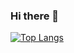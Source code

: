 ### Hi there 👋

[![Top Langs](https://github-readme-stats.vercel.app/api/top-langs/?username={kpkamata}
)](https://github.com/anuraghazra/github-readme-stats)


<!--
**kpkamata/kpkamata** is a ✨ _special_ ✨ repository because its `README.md` (this file) appears on your GitHub profile.

Here are some ideas to get you started:

- 🔭 I’m currently working on ...
- 🌱 I’m currently learning ...
- 👯 I’m looking to collaborate on ...
- 🤔 I’m looking for help with ...
- 💬 Ask me about ...
- 📫 How to reach me: ...
- 😄 Pronouns: ...
- ⚡ Fun fact: ...
-->
